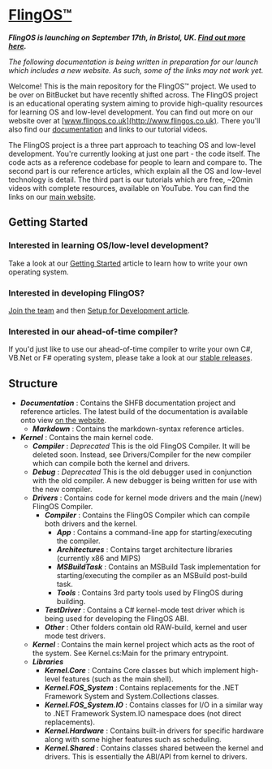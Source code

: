 # [FlingOS™](http://www.flingos.co.uk)

***FlingOS is launching on September 17th, in Bristol, UK. [Find out more here](http://www.flingos.co.uk).***

*The following documentation is being written in preparation for our launch which includes a new website. As such, some of the links may not work yet.*

Welcome! This is the main repository for the FlingOS™ project. We used to be over on BitBucket but have recently shifted across. 
The FlingOS project is an educational operating system aiming to provide high-quality resources for learning OS and low-level development. You can find out more on our website over at [www.flingos.co.uk](http://www.flingos.co.uk). There you'll also find our [documentation](http://www.flingos.co.uk/docs/) and links to our tutorial videos.

The FlingOS project is a three part approach to teaching OS and low-level development. You're currently looking at just one part - the code itself. The code acts as a reference codebase for people to learn and compare to. The second part is our reference articles, which explain all the OS and low-level technology is detail. The third part is our tutorials which are free, ~20min videos with complete resources, available on YouTube. You can find the links on our [main website](http://www.flingos.co.uk).

## Getting Started

### Interested in learning OS/low-level development?
Take a look at our [Getting Started](http://www.flingos.co.uk/docs/reference/Getting-Started) article to learn how to write your own operating system.

### Interested in developing FlingOS?

[Join the team](http://www.flingos.co.uk/Develop#Join-the-team) and then [Setup for Development article](http://www.flingos.co.uk/docs/reference/FlingOS).

### Interested in our ahead-of-time compiler?

If you'd just like to use our ahead-of-time compiler to write your own C#, VB.Net or F# operating system, please take a look at our [stable releases](http://www.flingos.co.uk/releases).

## Structure

- ***Documentation*** : Contains the SHFB documentation project and reference articles. The latest build of the documentation is available onto view [on the website](http://www.flingos.co.uk/docs).
  - ***Markdown*** : Contains the markdown-syntax reference articles.
- ***Kernel*** : Contains the main kernel code.
  - ***Compiler*** : *Deprecated* This is the old FlingOS Compiler. It will be deleted soon. Instead, see Drivers/Compiler for the new compiler which can compile both the kernel and drivers.
  - ***Debug*** : *Deprecated* This is the old debugger used in conjunction with the old compiler. A new debugger is being written for use with the new compiler.
  - ***Drivers*** : Contains code for kernel mode drivers and the main (/new) FlingOS Compiler.
    - ***Compiler*** : Contains the FlingOS Compiler which can compile both drivers and the kernel.
      - ***App*** : Contains a command-line app for starting/executing the compiler.
      - ***Architectures*** : Contains target architecture libraries (currently x86 and MIPS)
      - ***MSBuildTask*** : Contains an MSBuild Task implementation for starting/executing the compiler as an MSBuild post-build task.
      - ***Tools*** : Contains 3rd party tools used by FlingOS during building.
    - ***TestDriver*** : Contains a C# kernel-mode test driver which is being used for developing the FlingOS ABI.
    - ***Other*** : Other folders contain old RAW-build, kernel and user mode test drivers.
  - ***Kernel*** : Contains the main kernel project which acts as the root of the system. See Kernel.cs:Main for the primary entrypoint.
  - ***Libraries***
    - ***Kernel.Core*** : Contains Core classes but which implement high-level features (such as the main shell).
    - ***Kernel.FOS_System*** : Contains replacements for the .NET Framework System and System.Collections classes.
    - ***Kernel.FOS_System.IO*** : Contains classes for I/O in a similar way to .NET Framework System.IO namespace does (not direct replacements).
    - ***Kernel.Hardware*** : Contains built-in drivers for specific hardware along with some higher features such as scheduling.
    - ***Kernel.Shared*** : Contains classes shared between the kernel and drivers. This is essentially the ABI/API from kernel to drivers.
